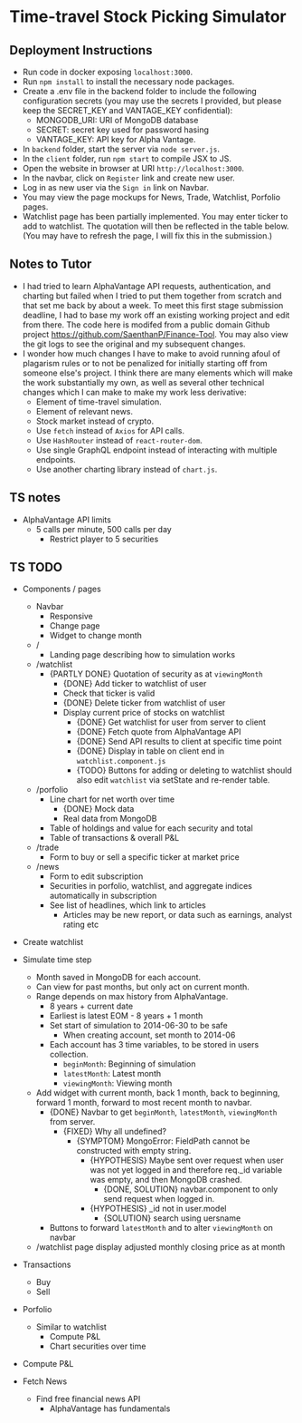 # Time-travel Stock Picking Simulator

## Deployment Instructions
- Run code in docker exposing `localhost:3000`.
- Run `npm install` to install the necessary node packages.
- Create a .env file in the backend folder to include the following configuration secrets (you may use the secrets I provided, but please keep the SECRET_KEY and VANTAGE_KEY confidential):
	- MONGODB_URI: URI of MongoDB database
	- SECRET: secret key used for password hasing 
	- VANTAGE_KEY: API key for Alpha Vantage.
- In `backend` folder, start the server via `node server.js`.
- In the `client` folder, run `npm start` to compile JSX to JS.
- Open the website in browser at URI `http://localhost:3000`.
- In the navbar, click on `Register` link and create new user.
- Log in as new user via the `Sign in` link on Navbar.
- You may view the page mockups for News, Trade, Watchlist, Porfolio pages.
- Watchlist page has been partially implemented. You may enter ticker to add to watchlist. The quotation will then be reflected in the table below. (You may have to refresh the page, I will fix this in the submission.)

## Notes to Tutor
- I had tried to learn AlphaVantage API requests, authentication, and charting but failed when I tried to put them together from scratch and that set me back by about a week. To meet this first stage submission deadline, I had to base my work off an existing working project and edit from there. The code here is modifed from a public domain Github project https://github.com/SaenthanP/Finance-Tool. You may also view the git logs to see the original and my subsequent changes.
- I wonder how much changes I have to make to avoid running afoul of plagarism rules or to not be penalized for initially starting off from someone else's project. I think there are many elements which will make the work substantially my own, as well as several other technical changes which I can make to make my work less derivative:
	- Element of time-travel simulation.
	- Element of relevant news.
	- Stock market instead of crypto.
	- Use `fetch` instead of `Axios` for API calls.
	- Use `HashRouter` instead of `react-router-dom`.
	- Use single GraphQL endpoint instead of interacting with multiple endpoints.
	- Use another charting library instead of `chart.js`.

## TS notes
- AlphaVantage API limits
	- 5 calls per minute, 500 calls per day
		- Restrict player to 5 securities

## TS TODO
- Components / pages
	- Navbar
		- Responsive
		- Change page
		- Widget to change month
	- /
		- Landing page describing how to simulation works
	- /watchlist
		- {PARTLY DONE} Quotation of security as at `viewingMonth`
			- {DONE} Add ticker to watchlist of user
			- Check that ticker is valid
			- {DONE} Delete ticker from watchlist of user
			- Display current price of stocks on watchlist
				- {DONE} Get watchlist for user from server to client
				- {DONE} Fetch quote from AlphaVantage API
				- {DONE} Send API results to client at specific time point
				- {DONE} Display in table on client end in `watchlist.component.js`
				- {TODO} Buttons for adding or deleting to watchlist should also edit `watchlist` via setState and re-render table.
	- /porfolio
		- Line chart for net worth over time
			- {DONE} Mock data
			- Real data from MongoDB
		- Table of holdings and value for each security and total
		- Table of transactions & overall P&L
	- /trade
		- Form to buy or sell a specific ticker at market price
	- /news
		- Form to edit subscription
		- Securities in porfolio, watchlist, and aggregate indices automatically in subscription
		- See list of headlines, which link to articles
			- Articles may be new report, or data such as earnings, analyst rating etc
  
- Create watchlist


- Simulate time step
	- Month saved in MongoDB for each account.
	- Can view for past months, but only act on current month.
	- Range depends on max history from AlphaVantage.
		- 8 years + current date
		- Earliest is latest EOM - 8 years + 1 month
		- Set start of simulation to 2014-06-30 to be safe
			- When creating account, set month to 2014-06
		- Each account has 3 time variables, to be stored in users collection.
			- `beginMonth`: Beginning of simulation
			- `latestMonth`: Latest month
			- `viewingMonth`: Viewing month
	- Add widget with current month, back 1 month, back to beginning, forward 1 month, forward to most recent month to navbar.
		- {DONE} Navbar to get `beginMonth`, `latestMonth`, `viewingMonth` from server.
			- {FIXED} Why all undefined?
				- {SYMPTOM} MongoError: FieldPath cannot be constructed with empty string.
					- {HYPOTHESIS} Maybe sent over request when user was not yet logged in and therefore req._id variable was empty, and then MongoDB crashed.
						- {DONE, SOLUTION} navbar.component to only send request when logged in.
					- {HYPOTHESIS} _id not in user.model
						- {SOLUTION} search using uersname 
		- Buttons to forward `latestMonth` and to alter `viewingMonth` on navbar
	- /watchlist page display adjusted monthly closing price as at month
- Transactions
	- Buy
	- Sell

- Porfolio
	- Similar to watchlist
		- Compute P&L
		- Chart securities over time
  
- Compute P&L

- Fetch News
	- Find free financial news API
		- AlphaVantage has fundamentals
